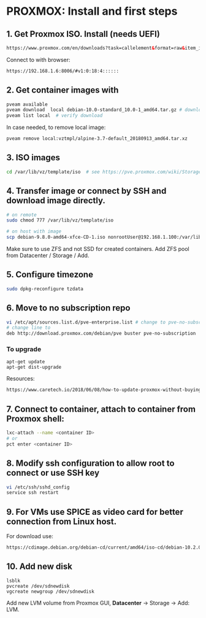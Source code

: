 # PROXMOX: Install and first steps
## 1. Get Proxmox ISO. Install (needs UEFI)
```html
https://www.proxmox.com/en/downloads?task=callelement&format=raw&item_id=452&element=f85c494b-2b32-4109-b8c1-083cca2b7db6&method=download&args[0]=7b03f3ce48b75b7b5c4bbc322dfdb990
```
Connect to with browser:
```html
https://192.168.1.6:8006/#v1:0:18:4::::::
```
## 2. Get container images with
```bash
pveam available
pveam download  local debian-10.0-standard_10.0-1_amd64.tar.gz # download container
pveam list local  # verify download
```
In case needed, to remove local image:
```bash
pveam remove local:vztmpl/alpine-3.7-default_20180913_amd64.tar.xz  
```
## 3. ISO images 
```bash
cd /var/lib/vz/template/iso  # see https://pve.proxmox.com/wiki/Storage:_Directory
```
## 4. Transfer image or connect by SSH and download image directly.
```bash
# on remote
sudo chmod 777 /var/lib/vz/template/iso
```
```bash
# on host with image
scp debian-9.8.0-amd64-xfce-CD-1.iso nonrootUser@192.168.1.100:/var/lib/vz/template/iso
```
Make sure to use ZFS and not SSD for created containers.
Add ZFS pool from Datacenter / Storage / Add.
## 5. Configure timezone
```bash
sudo dpkg-reconfigure tzdata
```
## 6. Move to no subscription repo
```bash
vi /etc/apt/sources.list.d/pve-enterprise.list # change to pve-no-subscription
# change line to
deb http://download.proxmox.com/debian/pve buster pve-no-subscription
```
### To upgrade
```
apt-get update
apt-get dist-upgrade
```
Resources:
```html
https://www.caretech.io/2018/06/08/how-to-update-proxmox-without-buying-a-subscription/
```
## 7. Connect to container, attach to container from Proxmox shell:
```bash
lxc-attach --name <container ID>
# or
pct enter <container ID>
```
## 8. Modify ssh configuration to allow root to connect or use SSH key
```bash
vi /etc/ssh/sshd_config
service ssh restart
```
## 9. For VMs use SPICE as video card for better connection from Linux host. <br />
For download use:
```html
https://cdimage.debian.org/debian-cd/current/amd64/iso-cd/debian-10.2.0-amd64-netinst.iso
```
## 10. Add new disk
```
lsblk
pvcreate /dev/sdnewdisk
vgcreate newgroup /dev/sdnewdisk
```
Add new LVM volume from Proxmox GUI, **Datacenter** -> Storage -> Add: LVM.
